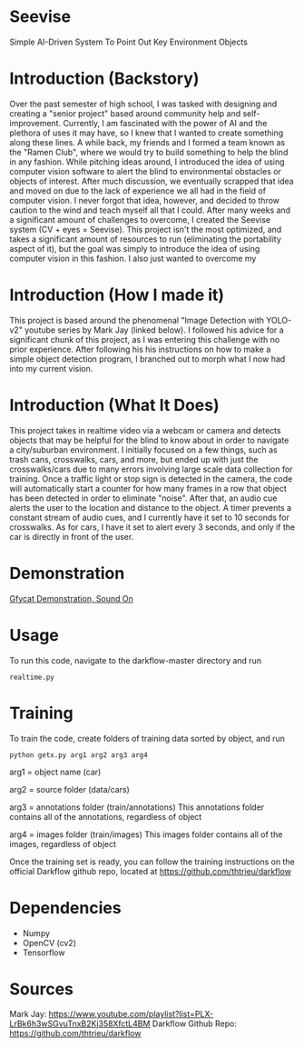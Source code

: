 # Seevise
Simple AI-Driven System To Point Out Key Environment Objects


# Introduction (Backstory)
Over the past semester of high school, I was tasked with designing and creating a "senior project" based around community help and self-improvement. Currently, I am fascinated with the power of AI and the plethora of uses it may have, so I knew that I wanted to create something along these lines. A while back, my friends and I formed a team known as the "Ramen Club", where we would try to build something to help the blind in any fashion. While pitching ideas around, I introduced the idea of using computer vision software to alert the blind to environmental obstacles or objects of interest. After much discussion, we eventually scrapped that idea and moved on due to the lack of experience we all had in the field of computer vision. I never forgot that idea, however, and decided to throw caution to the wind and teach myself all that I could. After many weeks and a significant amount of challenges to overcome, I created the Seevise system (CV + eyes = Seevise). This project isn't the most optimized, and takes a significant amount of resources to run (eliminating the portability aspect of it), but the goal was simply to introduce the idea of using computer vision in this fashion. I also just wanted to overcome my 

# Introduction (How I made it)
This project is based around the phenomenal "Image Detection with YOLO-v2" youtube series by Mark Jay (linked below). I followed his advice for a significant chunk of this project, as I was entering this challenge with no prior experience. After following his his instructions on how to make a simple object detection program, I branched out to morph what I now had into my current vision. 

# Introduction (What It Does)
This project takes in realtime video via a webcam or camera and detects objects that may be helpful for the blind to know about in order to navigate a city/suburban environment. I initially focused on a few things, such as trash cans, crosswalks, cars, and more, but ended up with just the crosswalks/cars due to many errors involving large scale data collection for training. Once a traffic light or stop sign is detected in the camera, the code will automatically start a counter for how many frames in a row that object has been detected in order to eliminate "noise". After that, an audio cue alerts the user to the location and distance to the object. A timer prevents a constant stream of audio cues, and I currently have it set to 10 seconds for crosswalks. As for cars, I have it set to alert every 3 seconds, and only if the car is directly in front of the user. 

# Demonstration
[Gfycat Demonstration, Sound On](https://gfycat.com/unconsciouslavishamphiuma)

# Usage
To run this code, navigate to the darkflow-master directory and run 
```
realtime.py
```
# Training
To train the code, create folders of training data sorted by object, and run 
```
python getx.py arg1 arg2 arg3 arg4
```
arg1 = object name (car)

arg2 = source folder (data/cars)

arg3 = annotations folder (train/annotations) This annotations folder contains all of the annotations, regardless of object

arg4 = images folder (train/images) This images folder contains all of the images, regardless of object

Once the training set is ready, you can follow the training instructions on the official Darkflow github repo, located at https://github.com/thtrieu/darkflow

# Dependencies
- Numpy
- OpenCV (cv2)
- Tensorflow

# Sources
Mark Jay: https://www.youtube.com/playlist?list=PLX-LrBk6h3wSGvuTnxB2Kj358XfctL4BM
Darkflow Github Repo: https://github.com/thtrieu/darkflow
